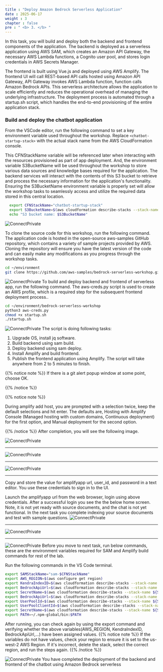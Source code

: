 ```yaml
---
title : "Deploy Amazon Bedrock Serverless Application"
date : 2025-06-17
weight : 3
chapter : false
pre : " <b> 3. </b> "
---
```

In this task, you will build and deploy both the backend and frontend components of the application. The backend is deployed as a serverless application using AWS SAM, which creates an Amazon API Gateway, the necessary AWS Lambda functions, a Cognito user pool, and stores login credentials in AWS Secrets Manager.

The frontend is built using Vue.js and deployed using AWS Amplify. The frontend UI will call REST-based API calls hosted using Amazon API Gateway, API Gateway invokes AWS Lambda function, function calls Amazon Bedrock APIs. This serverless architecture allows the application to scale efficiently and reduces the operational overhead of managing the underlying infrastructure. The deployment process is automated through a startup.sh script, which handles the end-to-end provisioning of the entire application stack.

### Build and deploy the chatbot application
From the VSCode editor, run the following command to set a key environment variable used throughout the workshop. Replace `<chatbot-startup-stack>` with the actual stack name from the AWS CloudFormation console.

This CFNStackName variable will be referenced later when interacting with the resources provisioned as part of app deployment. And, the environment variable S3BucketName will be used throughout the workshop to store various data sources and knowledge bases required for the application. The backend services will interact with the contents of this S3 bucket to retrieve and process the necessary information for the application's functionality. Ensuring the S3BucketName environment variable is properly set will allow the workshop tasks to seamlessly access and utilize the required data stored in this central location.


````bash
  export CFNStackName="chatbot-startup-stack"
  export S3BucketName=$(aws cloudformation describe-stacks --stack-name ${CFNStackName} --query "Stacks[0].Outputs[?OutputKey=='S3BucketName'].OutputValue" --output text)
  echo "S3 bucket name: $S3BucketName"

````
![ConnectPrivate](https://github.com/PVinhP/PPV_Workshop_01/blob/main/Workshop/static/images/anh/anh8.png?raw=true)

To clone the source code for this workshop, run the following command. The application code is hosted in the open-source aws-samples GitHub repository, which contains a variety of sample projects provided by AWS. Cloning the repository will ensure you have the latest version of the code and can easily make any modifications as you progress through the workshop tasks.

````bash
cd ~/environment
git clone https://github.com/aws-samples/bedrock-serverless-workshop.git
````
![ConnectPrivate](https://github.com/PVinhP/PPV_Workshop_01/blob/main/Workshop/static/images/anh/anh9.png?raw=true)
To build and deploy backend and frontend of serverless app, run the following command. The aws-creds.py script is used to create an AWS profile, which is a required step for the subsequent frontend deployment process..

````bash
cd ~/environment/bedrock-serverless-workshop
python3 aws-creds.py
chmod +x startup.sh
./startup.sh
````
![ConnectPrivate](https://github.com/PVinhP/PPV_Workshop_01/blob/main/Workshop/static/images/anh/anh11.png?raw=true)
The script is doing following tasks:

1. Upgrade OS, install jq software.
2. Build backend using sam build.
3. Deploy backend using sam deploy.
4. Install Amplify and build frontend.
5. Publish the frontend application using Amplify.
The script will take anywhere from 2 to 5 minutes to finish.

{{% notice note %}}
If there is a git alert popup window at some point, choose OK.

{{% /notice %}}

{{% notice note %}}

During amplify add host, you are prompted with a selection twice, keep the default selections and hit enter. The defaults are, Hosting with Amplify Console (Managed hosting with custom domains, Continuous deployment) for the first option, and Manual deployment for the second option.

{{% /notice %}}
After completion, you will see the following image.

![ConnectPrivate](https://github.com/PVinhP/PPV_Workshop_01/blob/main/Workshop/static/images/anh/anh12.png?raw=true)

---
![ConnectPrivate](https://github.com/PVinhP/PPV_Workshop_01/blob/main/Workshop/static/images/anh/anh13.png?raw=true)

---
![ConnectPrivate](https://github.com/PVinhP/PPV_Workshop_01/blob/main/Workshop/static/images/anh/anh14.png?raw=true)

---
Copy and store the value for amplifyapp url, user_id, and password in a text editor. You use these credentials to sign in to the UI.

Launch the amplifyapp url from the web browser, login using above credentials. After a successful login you see the the below home screen. Note, it is not yet ready with source documents, and the chat is not yet functional. In the next task you complete indexing your source documents and test with sample questions.
![ConnectPrivate](https://github.com/PVinhP/PPV_Workshop_01/blob/main/Workshop/static/images/anh/anh15.png?raw=true)

---
![ConnectPrivate](https://github.com/PVinhP/PPV_Workshop_01/blob/main/Workshop/static/images/anh/anh16.png?raw=true)

---
![ConnectPrivate](https://github.com/PVinhP/PPV_Workshop_01/blob/main/Workshop/static/images/anh/anh17.png?raw=true)
Before you move to next task, run below commands, these are the environment variables required for SAM and Amplify build commands for rest of the lab.

Run the following commands in the VS Code terminal.

````bash
export SAMStackName="sam-$CFNStackName"
export AWS_REGION=$(aws configure get region)
export KendraIndexID=$(aws cloudformation describe-stacks --stack-name ${CFNStackName} --query "Stacks[0].Outputs[?OutputKey=='KendraIndexID'].OutputValue" --output text)
export BedrockApiUrl=$(aws cloudformation describe-stacks --stack-name ${SAMStackName} --query "Stacks[0].Outputs[?OutputKey=='BedrockApiUrl'].OutputValue" --output text)
export SecretName=$(aws cloudformation describe-stacks --stack-name ${SAMStackName} --query "Stacks[0].Outputs[?OutputKey=='SecretsName'].OutputValue" --output text)
export BedrockApiUrl=$(aws cloudformation describe-stacks --stack-name ${SAMStackName} --query "Stacks[0].Outputs[?OutputKey=='BedrockApiUrl'].OutputValue" --output text)
export UserPoolId=$(aws cloudformation describe-stacks --stack-name ${SAMStackName} --query "Stacks[0].Outputs[?OutputKey=='CognitoUserPool'].OutputValue" --output text)
export UserPoolClientId=$(aws cloudformation describe-stacks --stack-name ${SAMStackName} --query "Stacks[0].Outputs[?OutputKey=='CongnitoUserPoolClientID'].OutputValue" --output text)
export SecretName=$(aws cloudformation describe-stacks --stack-name ${SAMStackName} --query "Stacks[0].Outputs[?OutputKey=='SecretsName'].OutputValue" --output text)
export PATH=~/.npm-global/bin:$PATH
````
After running, you can check again by using the export command and verifying whether the above variables(AWS_REGION, KendraIndexID, BedrockApiUrl,...) have been assigned values.
{{% notice note %}}
If the variables do not have values, check your region to ensure it is set to the us-west-2 AWS Region.
If it's incorrect, delete the stack, select the correct region, and run the steps again.
{{% /notice %}}

![ConnectPrivate](https://github.com/PVinhP/PPV_Workshop_01/blob/main/Workshop/static/images/3.connect/001.png?raw=true)
You have completed the deployment of the backend and frontend of the chatbot using Amazon Bedrock serverless